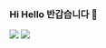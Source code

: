### Hi Hello 반갑습니다 👋

<!--
**dev-joeysos/dev-joeysos** is a ✨ _special_ ✨ repository because its `README.md` (this file) appears on your GitHub profile.

Here are some ideas to get you started:

- 🔭 I’m currently working on ...
- 🌱 I’m currently learning ...
- 👯 I’m looking to collaborate on ...
- 🤔 I’m looking for help with ...
- 💬 Ask me about ...
- 📫 How to reach me: ...
- 😄 Pronouns: ...
- ⚡ Fun fact: ...
-->





<a href="https://velog.io/@klee_623" target="_blank"><img src="https://img.shields.io/badge/klee_623-20C997?style=flat-square&logo-appveyor&logo=Velog&logoColor=ffffff"/></a> <a href="https://www.instagram.com/dlrjsgml___/" target="_blank"><img src="https://img.shields.io/badge/dlrjsgml___-E4405F?style=flat-square&logo-appveyor&logo=Instagram&logoColor=ffffff"/></a>
